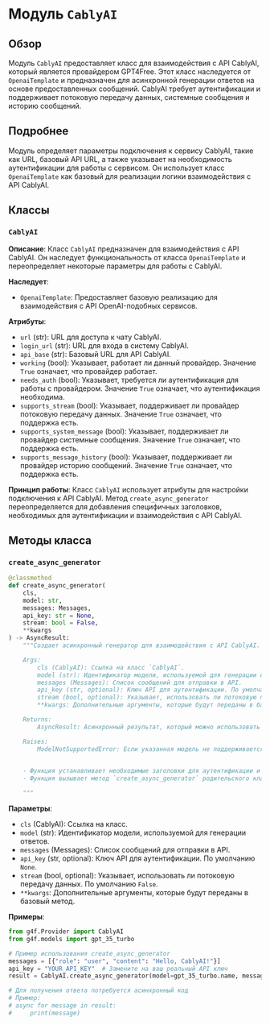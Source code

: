 # Модуль `CablyAI`

## Обзор

Модуль `CablyAI` предоставляет класс для взаимодействия с API CablyAI, который является провайдером GPT4Free. Этот класс наследуется от `OpenaiTemplate` и предназначен для асинхронной генерации ответов на основе предоставленных сообщений. CablyAI требует аутентификации и поддерживает потоковую передачу данных, системные сообщения и историю сообщений.

## Подробнее

Модуль определяет параметры подключения к сервису CablyAI, такие как URL, базовый API URL, а также указывает на необходимость аутентификации для работы с сервисом. Он использует класс `OpenaiTemplate` как базовый для реализации логики взаимодействия с API CablyAI.

## Классы

### `CablyAI`

**Описание**: Класс `CablyAI` предназначен для взаимодействия с API CablyAI. Он наследует функциональность от класса `OpenaiTemplate` и переопределяет некоторые параметры для работы с CablyAI.

**Наследует**:
- `OpenaiTemplate`: Предоставляет базовую реализацию для взаимодействия с API OpenAI-подобных сервисов.

**Атрибуты**:
- `url` (str): URL для доступа к чату CablyAI.
- `login_url` (str): URL для входа в систему CablyAI.
- `api_base` (str): Базовый URL для API CablyAI.
- `working` (bool): Указывает, работает ли данный провайдер. Значение `True` означает, что провайдер работает.
- `needs_auth` (bool): Указывает, требуется ли аутентификация для работы с провайдером. Значение `True` означает, что аутентификация необходима.
- `supports_stream` (bool): Указывает, поддерживает ли провайдер потоковую передачу данных. Значение `True` означает, что поддержка есть.
- `supports_system_message` (bool): Указывает, поддерживает ли провайдер системные сообщения. Значение `True` означает, что поддержка есть.
- `supports_message_history` (bool): Указывает, поддерживает ли провайдер историю сообщений. Значение `True` означает, что поддержка есть.

**Принцип работы**:
Класс `CablyAI` использует атрибуты для настройки подключения к API CablyAI. Метод `create_async_generator` переопределяется для добавления специфичных заголовков, необходимых для аутентификации и взаимодействия с API CablyAI.

## Методы класса

### `create_async_generator`

```python
@classmethod
def create_async_generator(
    cls,
    model: str,
    messages: Messages,
    api_key: str = None,
    stream: bool = False,
    **kwargs
) -> AsyncResult:
    """Создает асинхронный генератор для взаимодействия с API CablyAI.

    Args:
        cls (CablyAI): Ссылка на класс `CablyAI`.
        model (str): Идентификатор модели, используемой для генерации ответов.
        messages (Messages): Список сообщений для отправки в API.
        api_key (str, optional): Ключ API для аутентификации. По умолчанию `None`.
        stream (bool, optional): Указывает, использовать ли потоковую передачу данных. По умолчанию `False`.
        **kwargs: Дополнительные аргументы, которые будут переданы в базовый метод.

    Returns:
        AsyncResult: Асинхронный результат, который можно использовать для получения сгенерированных данных.

    Raises:
        ModelNotSupportedError: Если указанная модель не поддерживается CablyAI.

    
    - Функция устанавливает необходимые заголовки для аутентификации и взаимодействия с API CablyAI, включая токен авторизации.
    - Функция вызывает метод `create_async_generator` родительского класса `OpenaiTemplate`, передавая заголовки и другие параметры.

    """
```

**Параметры**:

- `cls` (CablyAI): Ссылка на класс.
- `model` (str): Идентификатор модели, используемой для генерации ответов.
- `messages` (Messages): Список сообщений для отправки в API.
- `api_key` (str, optional): Ключ API для аутентификации. По умолчанию `None`.
- `stream` (bool, optional): Указывает, использовать ли потоковую передачу данных. По умолчанию `False`.
- `**kwargs`: Дополнительные аргументы, которые будут переданы в базовый метод.

**Примеры**:

```python
from g4f.Provider import CablyAI
from g4f.models import gpt_35_turbo

# Пример использования create_async_generator
messages = [{"role": "user", "content": "Hello, CablyAI!"}]
api_key = "YOUR_API_KEY"  # Замените на ваш реальный API ключ
result = CablyAI.create_async_generator(model=gpt_35_turbo.name, messages=messages, api_key=api_key, stream=False)

# Для получения ответа потребуется асинхронный код
# Пример:
# async for message in result:
#     print(message)